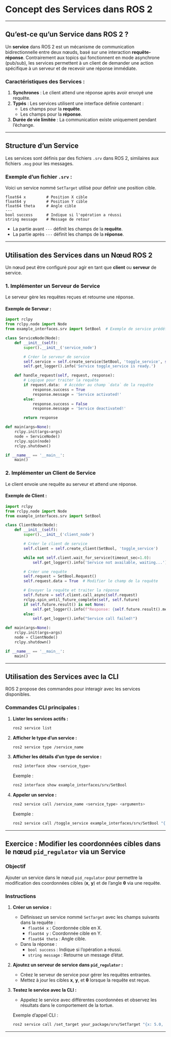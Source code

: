 # **Concept des Services dans ROS 2**

---

## **Qu’est-ce qu’un Service dans ROS 2 ?**

Un **service** dans ROS 2 est un mécanisme de communication bidirectionnelle entre deux nœuds, basé sur une interaction **requête-réponse**. Contrairement aux topics qui fonctionnent en mode asynchrone (pub/sub), les services permettent à un client de demander une action spécifique à un serveur et de recevoir une réponse immédiate.

### **Caractéristiques des Services :**
1. **Synchrones** : Le client attend une réponse après avoir envoyé une requête.
2. **Typés** : Les services utilisent une interface définie contenant :
   - Les champs pour la **requête**.
   - Les champs pour la **réponse**.
3. **Durée de vie limitée** : La communication existe uniquement pendant l’échange.

---

## **Structure d’un Service**

Les services sont définis par des fichiers `.srv` dans ROS 2, similaires aux fichiers `.msg` pour les messages.

### **Exemple d’un fichier `.srv` :**
Voici un service nommé `SetTarget` utilisé pour définir une position cible.

```srv
float64 x         # Position X cible
float64 y         # Position Y cible
float64 theta     # Angle cible
---
bool success      # Indique si l'opération a réussi
string message    # Message de retour
```

- La partie avant `---` définit les champs de la **requête**.
- La partie après `---` définit les champs de la **réponse**.

---

## **Utilisation des Services dans un Nœud ROS 2**

Un nœud peut être configuré pour agir en tant que **client** ou **serveur** de service.

### **1. Implémenter un Serveur de Service**
Le serveur gère les requêtes reçues et retourne une réponse.

#### Exemple de Serveur :
```python
import rclpy
from rclpy.node import Node
from example_interfaces.srv import SetBool  # Exemple de service prédéfini

class ServiceNode(Node):
    def __init__(self):
        super().__init__('service_node')

        # Créer le serveur de service
        self.service = self.create_service(SetBool, 'toggle_service', self.handle_request)
        self.get_logger().info('Service toggle_service is ready.')

    def handle_request(self, request, response):
        # Logique pour traiter la requête
        if request.data:  # Accéder au champ `data` de la requête
            response.success = True
            response.message = 'Service activated!'
        else:
            response.success = False
            response.message = 'Service deactivated!'

        return response

def main(args=None):
    rclpy.init(args=args)
    node = ServiceNode()
    rclpy.spin(node)
    rclpy.shutdown()

if __name__ == '__main__':
    main()
```

### **2. Implémenter un Client de Service**
Le client envoie une requête au serveur et attend une réponse.

#### Exemple de Client :
```python
import rclpy
from rclpy.node import Node
from example_interfaces.srv import SetBool

class ClientNode(Node):
    def __init__(self):
        super().__init__('client_node')

        # Créer le client de service
        self.client = self.create_client(SetBool, 'toggle_service')

        while not self.client.wait_for_service(timeout_sec=1.0):
            self.get_logger().info('Service not available, waiting...')

        # Créer une requête
        self.request = SetBool.Request()
        self.request.data = True  # Modifier le champ de la requête

        # Envoyer la requête et traiter la réponse
        self.future = self.client.call_async(self.request)
        rclpy.spin_until_future_complete(self, self.future)
        if self.future.result() is not None:
            self.get_logger().info(f"Response: {self.future.result().message}")
        else:
            self.get_logger().info("Service call failed!")

def main(args=None):
    rclpy.init(args=args)
    node = ClientNode()
    rclpy.shutdown()

if __name__ == '__main__':
    main()
```

---

## **Utilisation des Services avec la CLI**

ROS 2 propose des commandes pour interagir avec les services disponibles.

### **Commandes CLI principales :**
1. **Lister les services actifs :**
   ```bash
   ros2 service list
   ```

2. **Afficher le type d’un service :**
   ```bash
   ros2 service type /service_name
   ```

3. **Afficher les détails d’un type de service :**
   ```bash
   ros2 interface show <service_type>
   ```
   Exemple :
   ```bash
   ros2 interface show example_interfaces/srv/SetBool
   ```

4. **Appeler un service :**
   ```bash
   ros2 service call /service_name <service_type> <arguments>
   ```
   Exemple :
   ```bash
   ros2 service call /toggle_service example_interfaces/srv/SetBool "{data: true}"
   ```

---

## **Exercice : Modifier les coordonnées cibles dans le nœud `pid_regulator` via un Service**

### **Objectif**
Ajouter un service dans le nœud `pid_regulator` pour permettre la modification des coordonnées cibles (**x**, **y**) et de l’angle **θ** via une requête.

### **Instructions**
1. **Créer un service :**
   - Définissez un service nommé `SetTarget` avec les champs suivants dans la requête :
     - `float64 x` : Coordonnée cible en X.
     - `float64 y` : Coordonnée cible en Y.
     - `float64 theta` : Angle cible.
   - Dans la réponse :
     - `bool success` : Indique si l’opération a réussi.
     - `string message` : Retourne un message d’état.

2. **Ajoutez un serveur de service dans `pid_regulator` :**
   - Créez le serveur de service pour gérer les requêtes entrantes.
   - Mettez à jour les cibles **x**, **y**, et **θ** lorsque la requête est reçue.

3. **Testez le service avec la CLI :**
   - Appelez le service avec différentes coordonnées et observez les résultats dans le comportement de la tortue.

   Exemple d’appel CLI :
   ```bash
   ros2 service call /set_target your_package/srv/SetTarget "{x: 5.0, y: 5.0, theta: 1.57}"
   ```

---
